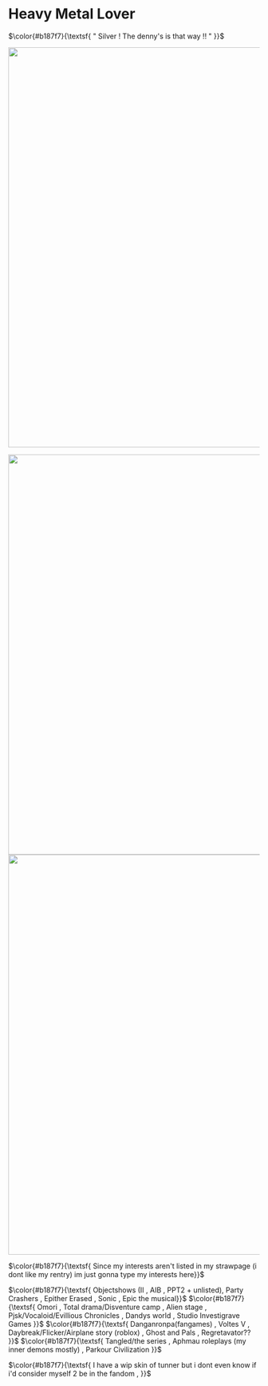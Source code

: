 # Heavy Metal Lover

$\color{#b187f7}{\textsf{ " Silver ! The denny's is that way !! " }}$
<p></p>



<img src="https://64.media.tumblr.com/7efbf38c72fed37750f83555ca800dbe/49833ea7a3e178f3-40/s1280x1920/ae404ffeaf60c0f8eafc6093bd379b7630754b91.gifv" width="800">
<p></p>
<img src="https://static.wikia.nocookie.net/sonic/images/c/c8/SC2023AandB.jpg/revision/latest/scale-to-width-down/1000?cb=20230509171913" width="800">
<img src="https://64.media.tumblr.com/7efbf38c72fed37750f83555ca800dbe/49833ea7a3e178f3-40/s1280x1920/ae404ffeaf60c0f8eafc6093bd379b7630754b91.gifv" width="800">


$\color{#b187f7}{\textsf{ Since my interests aren't listed in my strawpage (i dont like my rentry) im just gonna type my interests here}}$
<p></p>

$\color{#b187f7}{\textsf{ Objectshows (II , AIB , PPT2 + unlisted), Party Crashers , Epither Erased , Sonic , Epic the musical}}$
$\color{#b187f7}{\textsf{ Omori , Total drama/Disventure camp , Alien stage , Pjsk/Vocaloid/Evillious Chronicles , Dandys world , Studio Investigrave Games }}$
$\color{#b187f7}{\textsf{ Danganronpa(fangames) , Voltes V , Daybreak/Flicker/Airplane story (roblox) , Ghost and Pals , Regretavator?? }}$
$\color{#b187f7}{\textsf{ Tangled/the series , Aphmau roleplays (my inner demons mostly) , Parkour Civilization }}$

<p></p>

$\color{#b187f7}{\textsf{ I have a wip skin of tunner but i dont even know if i'd consider myself 2 be in the fandom , }}$
